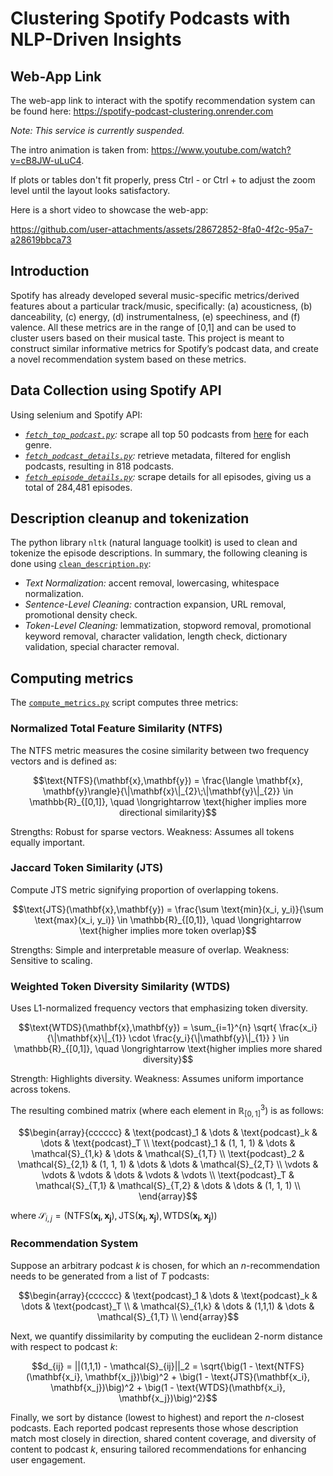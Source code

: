 # Clustering Spotify Podcasts with NLP-Driven Insights

## Web-App Link

The web-app link to interact with the spotify recommendation system can be found here: https://spotify-podcast-clustering.onrender.com

*Note: This service is currently suspended.*

The intro animation is taken from: https://www.youtube.com/watch?v=cB8JW-uLuC4. 

If plots or tables don't fit properly, press Ctrl - or Ctrl + to adjust the zoom level until the layout looks satisfactory.

Here is a short video to showcase the web-app:

https://github.com/user-attachments/assets/28672852-8fa0-4f2c-95a7-a28619bbca73

## Introduction

Spotify has already developed several music-specific metrics/derived features about a particular track/music, specifically: (a) acousticness, (b) danceability, (c) energy, (d) instrumentalness, (e) speechiness, and (f) valence.
All these metrics are in the range of [0,1] and can be used to cluster users based on their musical taste. This project is meant to construct similar informative metrics for Spotify’s podcast data, and create a novel recommendation system based on these metrics.

## Data Collection using Spotify API

Using selenium and Spotify API:

* *[`fetch_top_podcast.py`](https://github.com/Stochastic1017/Spotify-Podcast-Clustering/blob/main/spotify_api/fetch_top_podcast.py):* scrape all top 50 podcasts from  [here](https://podcastcharts.byspotify.com/) for each genre.
* *[`fetch_podcast_details.py`](https://github.com/Stochastic1017/Spotify-Podcast-Clustering/blob/main/spotify_api/fetch_podcast_details.py):* retrieve metadata, filtered for english podcasts, resulting in 818 podcasts.
* *[`fetch_episode_details.py`](https://github.com/Stochastic1017/Spotify-Podcast-Clustering/blob/main/spotify_api/fetch_episode_details.py):* scrape details for all episodes, giving us a total of 284,481 episodes.

## Description cleanup and tokenization

The python library `nltk` (natural language toolkit) is used to clean and tokenize the episode descriptions. In summary, the following cleaning is done using [`clean_description.py`](https://github.com/Stochastic1017/Spotify-Podcast-Clustering/blob/main/tokenization/clean_description.py):

* *Text Normalization:* accent removal, lowercasing, whitespace normalization.
* *Sentence-Level Cleaning:* contraction expansion, URL removal, promotional density check.
* *Token-Level Cleaning:* lemmatization, stopword removal, promotional keyword removal, character validation, length check, dictionary validation, special character removal.

## Computing metrics

The [`compute_metrics.py`](https://github.com/Stochastic1017/Spotify-Podcast-Clustering/blob/main/models/compute_metrics.py) script computes three metrics:

### Normalized Total Feature Similarity (NTFS)

The NTFS metric measures the cosine similarity between two frequency vectors and is defined as:

```math
\text{NTFS}(\mathbf{x},\mathbf{y}) = \frac{\langle \mathbf{x}, \mathbf{y}\rangle}{\|\mathbf{x}\|_{2}\;\|\mathbf{y}\|_{2}} \in \mathbb{R}_{[0,1]}, \quad \longrightarrow \text{higher implies more directional similarity}
```

Strengths: Robust for sparse vectors. Weakness: Assumes all tokens equally important.

### Jaccard Token Similarity (JTS)

Compute JTS metric signifying proportion of overlapping tokens.

```math
\text{JTS}(\mathbf{x},\mathbf{y}) = \frac{\sum \text{min}(x_i, y_i)}{\sum \text{max}(x_i, y_i)} \in \mathbb{R}_{[0,1]}, \quad \longrightarrow \text{higher implies more token overlap}
```

Strengths: Simple  and interpretable measure of overlap. Weakness: Sensitive to scaling.

### Weighted Token Diversity Similarity (WTDS)

Uses L1-normalized frequency vectors that emphasizing token diversity.

```math
\text{WTDS}(\mathbf{x},\mathbf{y}) = \sum_{i=1}^{n} \sqrt{ \frac{x_i}{\|\mathbf{x}\|_{1}} \cdot \frac{y_i}{\|\mathbf{y}\|_{1}} } \in \mathbb{R}_{[0,1]}, \quad \longrightarrow \text{higher implies more shared diversity}
```

Strength: Highlights diversity. Weakness: Assumes uniform importance across tokens.

The resulting combined matrix (where each element in $\mathbb{R}^3_{[0,1]}$) is as follows:

```math
\begin{array}{cccccc}
    & \text{podcast}_1 & \dots & \text{podcast}_k & \dots & \text{podcast}_T \\
    \text{podcast}_1 & (1, 1, 1) & \dots & \mathcal{S}_{1,k} & \dots & \mathcal{S}_{1,T} \\
    \text{podcast}_2 & \mathcal{S}_{2,1} & (1, 1, 1) & \dots & \dots & \mathcal{S}_{2,T} \\
    \vdots & \vdots & \vdots & \dots & \vdots & \vdots \\
    \text{podcast}_T & \mathcal{S}_{T,1} & \mathcal{S}_{T,2} & \dots & \dots & (1, 1, 1) \\
\end{array}
```

where $\mathcal{S}_{i,j} = ( \text{NTFS}(\mathbf{x_i}, \mathbf{x_j}), \text{JTS}(\mathbf{x_i}, \mathbf{x_j}), \text{WTDS}(\mathbf{x_i}, \mathbf{x_j}) )$

### Recommendation System

Suppose an arbitrary podcast $k$ is chosen, for which an $n$-recommendation needs to be generated from a list of $T$ podcasts:

```math
\begin{array}{cccccc}
    & \text{podcast}_1 & \dots & \text{podcast}_k & \dots & \text{podcast}_T \\
    & \mathcal{S}_{1,k}  & \dots & (1,1,1) & \dots & \mathcal{S}_{1,T} \\
\end{array}
```

Next, we quantify dissimilarity by computing the euclidean 2-norm distance with respect to podcast $k$:

```math
d_{ij} = ||(1,1,1) - \mathcal{S}_{ij}||_2 = \sqrt{\big(1 - \text{NTFS}(\mathbf{x_i}, \mathbf{x_j})\big)^2 + \big(1 - \text{JTS}(\mathbf{x_i}, \mathbf{x_j})\big)^2 + \big(1 - \text{WTDS}(\mathbf{x_i}, \mathbf{x_j})\big)^2}
```

Finally, we sort by distance (lowest to highest) and report the $n$-closest podcasts. Each reported podcast represents those whose description match most closely in direction, shared content coverage, and diversity of content to podcast $k$, ensuring tailored recommendations for enhancing user engagement.
